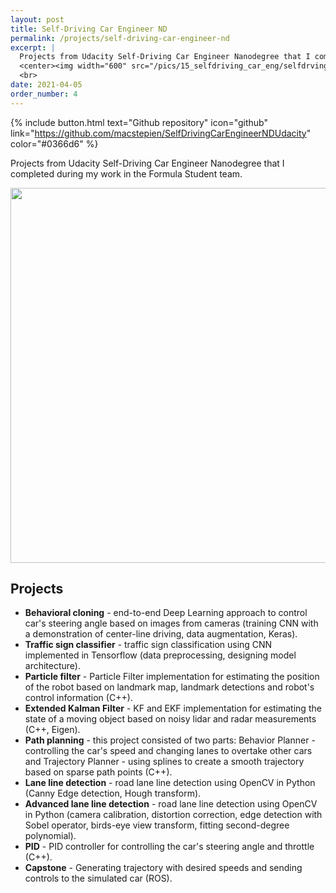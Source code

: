 ```yaml
---
layout: post
title: Self-Driving Car Engineer ND
permalink: /projects/self-driving-car-engineer-nd
excerpt: |
  Projects from Udacity Self-Driving Car Engineer Nanodegree that I completed during my work in the Formula Student team
  <center><img width="600" src="/pics/15_selfdriving_car_eng/selfdrving_car_eng.jpg"></center>
  <br>
date: 2021-04-05
order_number: 4
---
```

{% include button.html text="Github repository" icon="github" link="https://github.com/macstepien/SelfDrivingCarEngineerNDUdacity" color="#0366d6" %}

Projects from Udacity Self-Driving Car Engineer Nanodegree that I completed during my work in the Formula Student team.

<center><img width="600" src="/pics/15_selfdriving_car_eng/udacity_p2.gif"></center>

## Projects
  * **Behavioral cloning** - end-to-end Deep Learning approach to control car's steering angle based on images from cameras (training CNN with a demonstration of center-line driving, data augmentation, Keras).
  * **Traffic sign classifier** - traffic sign classification using CNN implemented in Tensorflow (data preprocessing, designing model architecture).
  * **Particle filter** - Particle Filter implementation for estimating the position of the robot based on landmark map, landmark detections and robot's control information (C++).
  * **Extended Kalman Filter** - KF and EKF implementation for estimating the state of a moving object based on noisy lidar and radar measurements (C++, Eigen).
  * **Path planning** - this project consisted of two parts: Behavior Planner - controlling the car's speed and changing lanes to overtake other cars and Trajectory Planner - using splines to create a smooth trajectory based on sparse path points (C++).
  * **Lane line detection** - road lane line detection using OpenCV in Python (Canny Edge detection, Hough transform).
  * **Advanced lane line detection** - road lane line detection using OpenCV in Python (camera calibration, distortion correction, edge detection with Sobel operator, birds-eye view transform, fitting second-degree polynomial).
  * **PID** - PID controller for controlling the car's steering angle and throttle (C++).
  * **Capstone** - Generating trajectory with desired speeds and sending controls to the simulated car (ROS).
